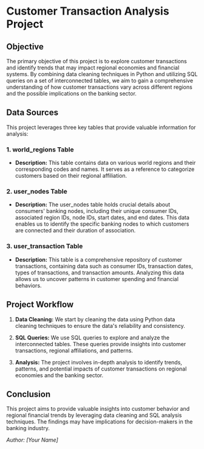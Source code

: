 
# Customer Transaction Analysis Project

## Objective

The primary objective of this project is to explore customer transactions and identify trends that may impact regional economies and financial systems. By combining data cleaning techniques in Python and utilizing SQL queries on a set of interconnected tables, we aim to gain a comprehensive understanding of how customer transactions vary across different regions and the possible implications on the banking sector.

## Data Sources

This project leverages three key tables that provide valuable information for analysis:

### 1. world_regions Table

- **Description:** This table contains data on various world regions and their corresponding codes and names. It serves as a reference to categorize customers based on their regional affiliation.

### 2. user_nodes Table

- **Description:** The user_nodes table holds crucial details about consumers' banking nodes, including their unique consumer IDs, associated region IDs, node IDs, start dates, and end dates. This data enables us to identify the specific banking nodes to which customers are connected and their duration of association.

### 3. user_transaction Table

- **Description:** This table is a comprehensive repository of customer transactions, containing data such as consumer IDs, transaction dates, types of transactions, and transaction amounts. Analyzing this data allows us to uncover patterns in customer spending and financial behaviors.

## Project Workflow

1. **Data Cleaning:** We start by cleaning the data using Python data cleaning techniques to ensure the data's reliability and consistency.

2. **SQL Queries:** We use SQL queries to explore and analyze the interconnected tables. These queries provide insights into customer transactions, regional affiliations, and patterns.

3. **Analysis:** The project involves in-depth analysis to identify trends, patterns, and potential impacts of customer transactions on regional economies and the banking sector.

## Conclusion

This project aims to provide valuable insights into customer behavior and regional financial trends by leveraging data cleaning and SQL analysis techniques. The findings may have implications for decision-makers in the banking industry.

*Author: [Your Name]*


